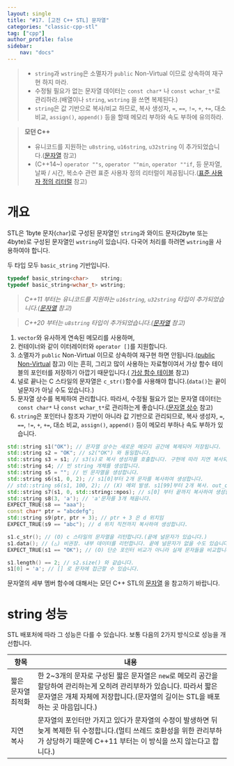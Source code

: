 ```yaml
---
layout: single
title: "#17. [고전 C++ STL] 문자열"
categories: "classic-cpp-stl"
tag: ["cpp"]
author_profile: false
sidebar: 
    nav: "docs"
---
```


> * `string`과 `wstring`은 소멸자가 `public` Non-Virtual 이므로 상속하여 재구현 하지 마라.
> * 수정될 필요가 없는 문자열 데이터는 `const char*` 나 `const wchar_t*`로 관리하라.(배열이나 `string`, `wstring` 을 쓰면 복제된다.)
> * `string`은 값 기반으로 복사/비교 하므로, 복사 생성자, `=`, `==`, `!=`, `+`, `+=`, 대소 비교, `assign()`, `append()` 등을 할때 메모리 부하와 속도 부하에 유의하라. 

> **모던 C++**
> * 유니코드를 지원하는 `u8string`, `u16string`, `u32string` 이 추가되었습니다.([문자열](https://tango1202.github.io/mordern-cpp/mordern-cpp-string/) 참고)
> * (C++14~) `operator ""s`, `operator ""min`, `operator ""if`, 등 문자열, 날짜 / 시간, 복소수 관련 표준 사용자 정의 리터럴이 제공됩니다.([표준 사용자 정의 리터럴](https://tango1202.github.io/mordern-cpp-stl/mordern-cpp-stl-standard-user-literal/) 참고)

# 개요

STL은 1byte 문자(`char`)로 구성된 문자열인 `string`과 와이드 문자(2byte 또는 4byte)로 구성된 문자열인 `wstring`이 있습니다. 다국어 처리를 하려면 `wstring`을 사용하여야 합니다.

두 타입 모두 `basic_string` 기반입니다.

```cpp
typedef basic_string<char>    string;   
typedef basic_string<wchar_t> wstring;  
```

> *C++11 부터는 유니코드를 지원하는 `u16string`, `u32string` 타입이 추가되었습니다.([문자열](https://tango1202.github.io/mordern-cpp/mordern-cpp-string/) 참고)*

> *C++20 부터는 `u8string` 타입이 추가되었습니다.([문자열](https://tango1202.github.io/mordern-cpp/mordern-cpp-string/) 참고)*


1. `vector`와 유사하게 연속된 메모리를 사용하며,
2. 컨테이너와 같이 이터레이터와 `operator []`를 지원합니다.
3. 소멸자가 `public` Non-Virtual 이므로 상속하여 재구현 하면 안됩니다.([public Non-Virtual](https://tango1202.github.io/classic-cpp-oop/classic-cpp-oop-destructors/#public-non-virtual-%EC%86%8C%EB%A9%B8%EC%9E%90) 참고) 이는 흔히, 그리고 많이 사용하는 자료형이여서 가상 함수 테이블의 포인터를 저장하기 아깝기 때문입니다.( [가상 함수 테이블](https://tango1202.github.io/classic-cpp-oop/classic-cpp-oop-member-function/#%EA%B0%80%EC%83%81-%ED%95%A8%EC%88%98-%ED%85%8C%EC%9D%B4%EB%B8%94virtual-function-table-vtable) 참고)
4. 널로 끝나는 C 스타일의 문자열은 `c_str()`함수를 사용해야 합니다.(`data()`는 끝이 널문자가 아닐 수도 있습니다.)
5. 문자열 상수를 복제하여 관리합니다. 따라서, 수정될 필요가 없는 문자열 데이터는 `const char*` 나 `const wchar_t*`로 관리하는게 좋습니다.([문자열 상수](https://tango1202.github.io/classic-cpp-guide/classic-cpp-guide-literals/#%EB%AC%B8%EC%9E%90%EC%97%B4-%EC%83%81%EC%88%98) 참고)
6.  `string`은 포인터나 참조자 기반이 아니라 값 기반으로 관리되므로, 복사 생성자, `=`, `==`, `!=`, `+`, `+=`, 대소 비교, `assign()`, `append()` 등이 메모리 부하나 속도 부하가 있습니다.

```cpp
std::string s1("OK"); // 문자열 상수는 새로운 메모리 공간에 복제되어 저장됩니다.
std::string s2 = "OK"; // s2("OK") 와 동일합니다.
std::string s3 = s1; // s3(s)로 복사 생성자를 호출합니다. 구현에 따라 지연 복사되는 버전도 있습니다. 
std::string s4; // 빈 string 개체를 생성합니다. 
std::string s5 = ""; // 빈 문자열을 생성합니다.
std::string s6(s1, 0, 2); // s1[0]부터 2개 문자를 복사하여 생성합니다.
// std::string s6(s1, 100, 2); // (X) 예외 발생. s1[99]부터 2개 복사. out_of_range
std::string s7(s1, 0, std::string::npos); // s[0] 부터 끝까지 복사하여 생성합니다.
std::string s8(3, 'a'); // 'a'문자를 3개 채웁니다.
EXPECT_TRUE(s8 == "aaa");
const char* ptr = "abcdefg";
std::string s9(ptr, ptr + 3); // ptr + 3 은 d 위치임
EXPECT_TRUE(s9 == "abc"); // d 위치 직전까지 복사하여 생성합니다.

s1.c_str(); // (O) c 스타일의 문자열을 리턴합니다.(끝에 널문자가 있습니다.)
s1.data(); // (△) 비권장. 내부 데이터를 리턴합니다. 끝에 널문자가 없을 수도 있습니다.
EXPECT_TRUE(s1 == "OK"); // (O) 단순 포인터 비교가 아니라 실제 문자들을 비교합니다.

s1.length() == 2; // s2.size() 와 같습니다.
s1[0] = 'a'; // [] 로 문자에 접근할 수 있습니다.
```

문자열의 세부 멤버 함수에 대해서는 모던 C++ STL의 [문자열](https://tango1202.github.io/mordern-cpp-stl/mordern-cpp-stl-string/) 을 참고하기 바랍니다.

# string 성능

STL 배포처에 따라 그 성능은 다를 수 있습니다. 보통 다음의 2가지 방식으로 성능을 개선합니다.

|항목|내용|
|--|--|
|짧은 문자열 최적화|한 2~3개의 문자로 구성된 짧은 문자열은 `new`로 메모리 공간을 할당하여 관리하는게 오히려 관리부하가 있습니다. 따라서 짧은 문자열은 개체 자체에 저장합니다.(문자열의 길이는 STL을 배포하는 곳 마음입니다.)|
|지연 복사|문자열의 포인터만 가지고 있다가 문자열의 수정이 발생하면 뒤늦게 복제한 뒤 수정합니다.(멀티 쓰레드 호환성을 위한 관리부하가 상당하기 때문에 C++11 부터는 이 방식을 쓰지 않는다고 합니다.)|



